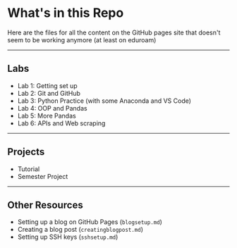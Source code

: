 # What's in this Repo

Here are the files for all the content on the GitHub pages site that doesn't seem to be working anymore (at least on eduroam)

---
## Labs

* Lab 1: Getting set up
* Lab 2: Git and GitHub
* Lab 3: Python Practice (with some Anaconda and VS Code)
* Lab 4: OOP and Pandas
* Lab 5: More Pandas
* Lab 6: APIs and Web scraping

---
## Projects

* Tutorial 
* Semester Project

---
## Other Resources

* Setting up a blog on GitHub Pages (`blogsetup.md`)
* Creating a blog post (`creatingblogpost.md`)
* Setting up SSH keys (`sshsetup.md`)
